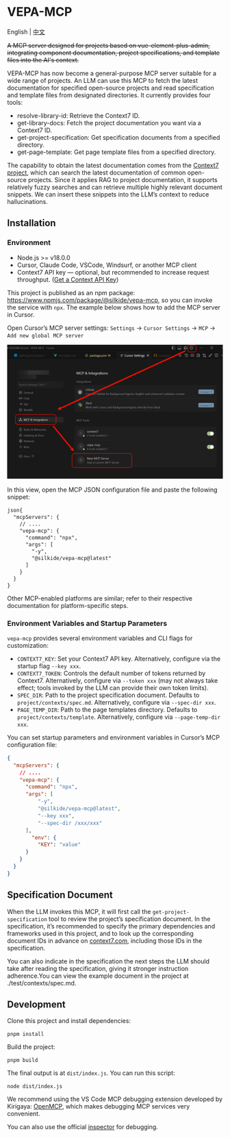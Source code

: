 # VEPA-MCP

English | [中文](./README.zh.md)

<strike> A MCP server designed for projects based on vue-element-plus-admin, integrating component documentation, project specifications, and template files into the AI's context. </strike>

VEPA-MCP has now become a general-purpose MCP server suitable for a wide range of projects. An LLM can use this MCP to fetch the latest documentation for specified open-source projects and read specification and template files from designated directories. It currently provides four tools:

- resolve-library-id: Retrieve the Context7 ID.
- get-library-docs: Fetch the project documentation you want via a Context7 ID.
- get-project-specification: Get specification documents from a specified directory.
- get-page-template: Get page template files from a specified directory.

The capability to obtain the latest documentation comes from the [Context7 project](https://github.com/upstash/context7), which can search the latest documentation of common open-source projects. Since it applies RAG to project documentation, it supports relatively fuzzy searches and can retrieve multiple highly relevant document snippets. We can insert these snippets into the LLM’s context to reduce hallucinations.

## Installation

### Environment

- Node.js >= v18.0.0
- Cursor, Claude Code, VSCode, Windsurf, or another MCP client
- Context7 API key — optional, but recommended to increase request throughput. ([Get a Context API Key](https://context7.com/dashboard))

This project is published as an npm package: https://www.npmjs.com/package/@silkide/vepa-mcp, so you can invoke the service with `npx`. The example below shows how to add the MCP server in Cursor.

Open Cursor’s MCP server settings: `Settings` -> `Cursor Settings` -> `MCP` -> `Add new global MCP server`

![Cursor MCP Server Settings](./icons/cursor-mcp-setting.png)

In this view, open the MCP JSON configuration file and paste the following snippet:

```
json{
  "mcpServers": {
    // ....
    "vepa-mcp": {
      "command": "npx",
      "args": [
        "-y",
        "@silkide/vepa-mcp@latest"
      ]
    }
  }
}
```

Other MCP-enabled platforms are similar; refer to their respective documentation for platform-specific steps.

### Environment Variables and Startup Parameters

`vepa-mcp` provides several environment variables and CLI flags for customization:

- `CONTEXT7_KEY`: Set your Context7 API key. Alternatively, configure via the startup flag `--key xxx`.
- `CONTEXT7_TOKEN`: Controls the default number of tokens returned by Context7. Alternatively, configure via `--token xxx` (may not always take effect; tools invoked by the LLM can provide their own token limits).
- `SPEC_DIR`: Path to the project specification document. Defaults to `project/contexts/spec.md`. Alternatively, configure via `--spec-dir xxx`.
- `PAGE_TEMP_DIR`: Path to the page templates directory. Defaults to `project/contexts/template`. Alternatively, configure via `--page-temp-dir xxx`.

You can set startup parameters and environment variables in Cursor’s MCP configuration file:

```json
{
  "mcpServers": {
    // ....
    "vepa-mcp": {
      "command": "npx",
      "args": [
          "-y",
          "@silkide/vepa-mcp@latest",
          "--key xxx",
          "--spec-dir /xxx/xxx"
      ],
        "env": {
          "KEY": "value"
      }
    }
  }
}
```

## Specification Document

When the LLM invokes this MCP, it will first call the `get-project-specification` tool to review the project’s specification document. In the specification, it’s recommended to specify the primary dependencies and frameworks used in this project, and to look up the corresponding document IDs in advance on [context7.com](https://context7.com/), including those IDs in the specification.

You can also indicate in the specification the next steps the LLM should take after reading the specification, giving it stronger instruction adherence.You can view the example document in the project at ./test/contexts/spec.md.

## Development

Clone this project and install dependencies:

```shell
pnpm install
```

Build the project:

```shell
pnpm build
```

The final output is at `dist/index.js`. You can run this script:

```shell
node dist/index.js
```

We recommend using the VS Code MCP debugging extension developed by Kirigaya: [OpenMCP](https://openmcp.kirigaya.cn/), which makes debugging MCP services very convenient.

You can also use the official [inspector](https://github.com/modelcontextprotocol/inspector) for debugging.

